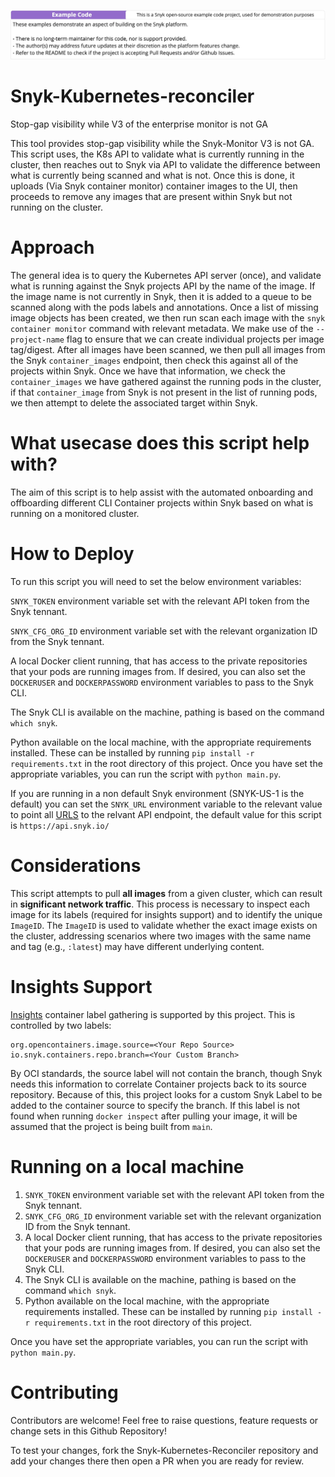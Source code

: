 [<img alt="alt_text" src="https://raw.githubusercontent.com/snyk-labs/oss-images/main/oss-example.jpg" />](https://raw.githubusercontent.com/snyk-labs/oss-images/main/oss-example.jpg)

# Snyk-Kubernetes-reconciler
Stop-gap visibility while V3 of the enterprise monitor is not GA

This tool provides stop-gap visibility while the Snyk-Monitor V3 is not GA. This script uses, the K8s API to validate what is currently running in the cluster, then reaches out to Snyk via API to validate the difference between what is currently being scanned and what is not. Once this is done, it uploads (Via Snyk container monitor) container images to the UI, then proceeds to remove any images that are present within Snyk but not running on the cluster.

# Approach

The general idea is to query the Kubernetes API server (once), and validate what is running against the Snyk projects API by the name of the image. If the image name is not currently in Snyk, then it is added to a queue to be scanned along with the pods labels and annotations. Once a list of missing image objects has been created, we then run scan each image with the `snyk container monitor` command with relevant metadata. We make use of the `--project-name` flag to ensure that we can create individual projects per image tag/digest. After all images have been scanned, we then pull all images from the Snyk `container_images` endpoint, then check this against all of the projects within Snyk. Once we have that information, we check the `container_images` we have gathered against the running pods in the cluster, if that `container_image` from Snyk is not present in the list of running pods, we then attempt to delete the associated target within Snyk. 

# What usecase does this script help with?

The aim of this script is to help assist with the automated onboarding and offboarding different CLI Container projects within Snyk based on what is running on a monitored cluster.

# How to Deploy

To run this script you will need to set the below environment variables: 

`SNYK_TOKEN` environment variable set with the relevant API token from the Snyk tennant.

`SNYK_CFG_ORG_ID` environment variable set with the relevant organization ID from the Snyk tennant.

A local Docker client running, that has access to the private repositories that your pods are running images from. If desired, you can also set the `DOCKERUSER` and `DOCKERPASSWORD` environment variables to pass to the Snyk CLI.

The Snyk CLI is available on the machine, pathing is based on the command `which snyk`.

Python available on the local machine, with the appropriate requirements installed. These can be installed by running `pip install -r requirements.txt` in the root directory of this project.
Once you have set the appropriate variables, you can run the script with `python main.py`.

If you are running in a non default Snyk environment (SNYK-US-1 is the default) you can set the `SNYK_URL` environment variable to the relevant value to point all [URLS](https://docs.snyk.io/snyk-api/rest-api/about-the-rest-api#api-urls) to the relvant API endpoint, the default value for this script is `https://api.snyk.io/`

# Considerations

This script attempts to pull **all images** from a given cluster, which can result in **significant network traffic**. This process is necessary to inspect each image for its labels (required for insights support) and to identify the unique `ImageID`. The `ImageID` is used to validate whether the exact image exists on the cluster, addressing scenarios where two images with the same name and tag (e.g., `:latest`) may have different underlying content.

# Insights Support

[Insights](https://docs.snyk.io/manage-risk/prioritize-issues-for-fixing/set-up-insights-for-snyk-apprisk) container label gathering is supported by this project. This is controlled by two labels:

```
org.opencontainers.image.source=<Your Repo Source>
io.snyk.containers.repo.branch=<Your Custom Branch>
```

By OCI standards, the source label will not contain the branch, though Snyk needs this information to correlate Container projects back to its source repository. Because of this, this project looks for a custom Snyk Label to be added to the container source to specify the branch. If this label is not found when running `docker inspect` after pulling your image, it will be assumed that the project is being built from `main`.

# Running on a local machine

1. `SNYK_TOKEN` environment variable set with the relevant API token from the Snyk tennant.
2. `SNYK_CFG_ORG_ID` environment variable set with the relevant organization ID from the Snyk tennant.
3. A local Docker client running, that has access to the private repositories that your pods are running images from. If desired, you can also set the `DOCKERUSER` and `DOCKERPASSWORD` environment variables to pass to the Snyk CLI.
4. The Snyk CLI is available on the machine, pathing is based on the command `which snyk`.
5. Python available on the local machine, with the appropriate requirements installed. These can be installed by running `pip install -r requirements.txt` in the root directory of this project.

Once you have set the appropriate variables, you can run the script with `python main.py`.


# Contributing

Contributors are welcome! Feel free to raise questions, feature requests or change sets in this Github Repository!

To test your changes, fork the Snyk-Kubernetes-Reconciler repository and add your changes there then open a PR when you are ready for review.
